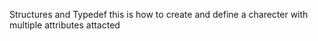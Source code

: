 Structures and Typedef
this is how to create and define a charecter with multiple attributes attacted